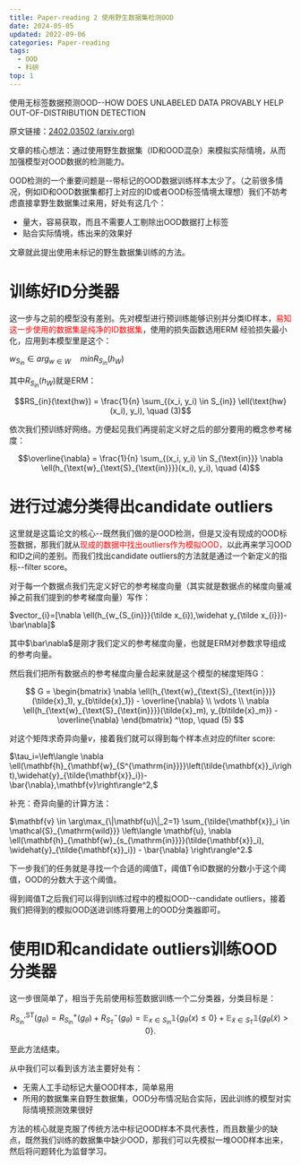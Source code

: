 ```yaml
---
title: Paper-reading 2 使用野生数据集检测OOD
date: 2024-05-05
updated: 2022-09-06
categories: Paper-reading
tags:
  - OOD
  - 科研
top: 1
---
```



使用无标签数据预测OOD--HOW DOES UNLABELED DATA PROVABLY HELP OUT-OF-DISTRIBUTION DETECTION

原文链接：[2402.03502 (arxiv.org)](https://arxiv.org/pdf/2402.03502)

文章的核心想法：通过使用野生数据集（ID和OOD混杂）来模拟实际情境，从而加强模型对OOD数据的检测能力。

OOD检测的一个重要问题是--带标记的OOD数据训练样本太少了。（之前很多情况，例如ID和OOD数据集都打上对应的ID或者OOD标签情境太理想）我们不妨考虑直接拿野生数据集过来用，好处有这几个：
- 量大，容易获取，而且不需要人工剔除出OOD数据打上标签
- 贴合实际情境，练出来的效果好

文章就此提出使用未标记的野生数据集训练的方法。

# 训练好ID分类器

这一步与之前的模型没有差别。先对模型进行预训练能够识别并分类ID样本，<font color=red>易知这一步使用的数据集是纯净的ID数据集</font>，使用的损失函数选用ERM 经验损失最小化，应用到本模型里是这个：

$w_{S_{in}}\in arg_{w\in W} \quad min R_{S_{in}}(h_{W})$

其中$R_{S_{in}}(h_{W})$就是ERM：

$$RS_{in}(\text{hw}) = \frac{1}{n} \sum_{(x_i, y_i) \in S_{in}} \ell(\text{hw}(x_i), y_i), \quad (3)$$

依次我们预训练好网络。方便起见我们再提前定义好之后的部分要用的概念参考梯度：

$$\overline{\nabla} = \frac{1}{n} \sum_{(x_i, y_i) \in S_{\text{in}}} \nabla \ell(h_{\text{w}_{\text{S}_{\text{in}}}}(x_i), y_i), \quad (4)$$

# 进行过滤分类得出candidate outliers

这里就是这篇论文的核心--既然我们做的是OOD检测，但是又没有现成的OOD标签数据，那我们就从<font color=red>现成的数据中找出outliers作为模拟OOD，</font>以此再来学习OOD和ID之间的差别。而我们找出candidate outliers的方法就是通过一个新定义的指标--filter score。

对于每一个数据点我们先定义好它的参考梯度向量（其实就是数据点的梯度向量减掉之前我们提到的参考梯度向量）写作：

$vector_{i}=[\nabla \ell(h_{w_{S_{in}}}(\tilde x_{i}),\widehat y_{\tilde x_{i}})-\bar\nabla]$

其中$\bar\nabla$是刚才我们定义的参考梯度向量，也就是ERM对参数求导组成的参考向量。

然后我们把所有数据点的参考梯度向量合起来就是这个模型的梯度矩阵G：

$$
G = 
\begin{bmatrix}
\nabla \ell(h_{\text{w}_{\text{S}_{\text{in}}}}(\tilde{x}_1), y_{b\tilde{x}_1}) - \overline{\nabla} \\
\vdots \\
\nabla \ell(h_{\text{w}_{\text{S}_{\text{in}}}}(\tilde{x}_m), y_{b\tilde{x}_m}) - \overline{\nabla}
\end{bmatrix}
^\top, \quad (5)
$$

对这个矩阵求奇异向量$v$，接着我们就可以得到每个样本点对应的filter score:

$\tau_i=\left\langle \nabla \ell(\mathbf{h}_{\mathbf{w}_{S^{\mathrm{in}}}}\left(\tilde{\mathbf{x}}_i\right),\widehat{y}_{\tilde{\mathbf{x}}_i})-\bar{\nabla},\mathbf{v}\right\rangle^2,$

补充：奇异向量的计算方法：

$\mathbf{v} \in \arg\max_{\|\mathbf{u}\|_2=1} \sum_{\tilde{\mathbf{x}}_i \in \mathcal{S}_{\mathrm{wild}}} \left\langle \mathbf{u}, \nabla \ell(\mathbf{h}_{\mathbf{w}_{s_{\mathrm{in}}}}(\tilde{\mathbf{x}}_i), \widehat{y}_{\tilde{\mathbf{x}}_i}) - \bar{\nabla} \right\rangle^2.$



下一步我们的任务就是寻找一个合适的阈值T，阈值T令ID数据的分数小于这个阈值，OOD的分数大于这个阈值。

得到阈值T之后我们可以得到训练过程中的模拟OOD--candidate outliers，接着我们把得到的模拟OOD送进训练将要用上的OOD分类器即可。

# 使用ID和candidate outliers训练OOD分类器

这一步很简单了，相当于先前使用标签数据训练一个二分类器，分类目标是：

$$
R_{S_{\text{in}}}^{\text{,ST}}(g_{\theta}) = R_{S_{\text{in}}}^{+}(g_{\theta}) + R_{S_{\text{T}}}^{-}(g_{\theta})
= \mathbb{E}_{x \in S_{\text{in}}} \mathbb{1}\{g_{\theta}(x) \leq 0\} + \mathbb{E}_{\tilde{x} \in S_{\text{T}}} \mathbb{1}\{g_{\theta}(\tilde{x}) > 0\}.
$$


至此方法结束。

从中我们可以看到该方法主要好处有：
- 无需人工手动标记大量OOD样本，简单易用
- 所用的数据集来自野生数据集，OOD分布情况贴合实际，因此训练的模型对实际情境预测效果很好

方法的核心就是克服了传统方法中标记OOD样本不具代表性，而且数量少的缺点，既然我们训练的数据集中缺少OOD，那我们可以先模拟一堆OOD样本出来，然后将问题转化为监督学习。









